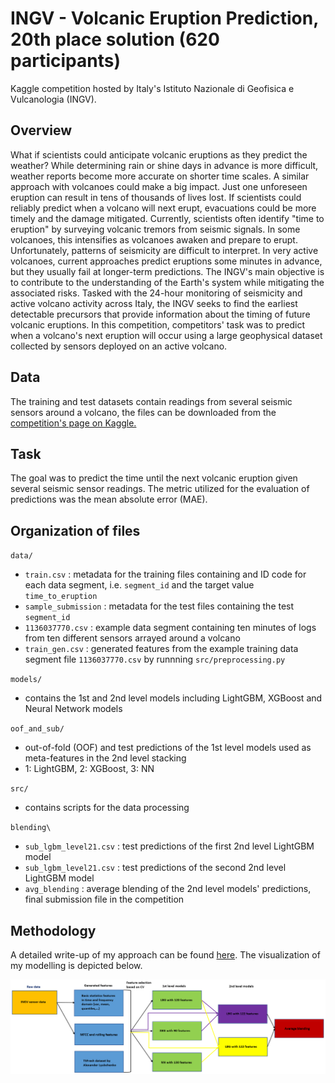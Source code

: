 # INGV - Volcanic Eruption Prediction, 20th place solution (620 participants)
Kaggle competition hosted by Italy's Istituto Nazionale di Geofisica e Vulcanologia (INGV).

## Overview
What if scientists could anticipate volcanic eruptions as they predict the weather? While determining rain or shine days in advance is more difficult, weather reports become more accurate on shorter time scales. A similar approach with volcanoes could make a big impact. Just one unforeseen eruption can result in tens of thousands of lives lost. If scientists could reliably predict when a volcano will next erupt, evacuations could be more timely and the damage mitigated.
Currently, scientists often identify "time to eruption" by surveying volcanic tremors from seismic signals. In some volcanoes, this intensifies as volcanoes awaken and prepare to erupt. Unfortunately, patterns of seismicity are difficult to interpret. In very active volcanoes, current approaches predict eruptions some minutes in advance, but they usually fail at longer-term predictions.
The INGV's main objective is to contribute to the understanding of the Earth's system while mitigating the associated risks. Tasked with the 24-hour monitoring of seismicity and active volcano activity across Italy, the INGV seeks to find the earliest detectable precursors that provide information about the timing of future volcanic eruptions.
In this competition, competitors' task was to predict when a volcano's next eruption will occur using a large geophysical dataset collected by sensors deployed on an active volcano.

## Data
The training and test datasets contain readings from several seismic sensors around a volcano, the files can be downloaded from the [competition's page on Kaggle.](https://www.kaggle.com/c/predict-volcanic-eruptions-ingv-oe/data)

## Task
The goal was to predict the time until the next volcanic eruption given several seismic sensor readings. The metric utilized for the evaluation of predictions was the mean absolute error (MAE).

## Organization of files
`data/`
* `train.csv` : metadata for the training files containing and ID code for each data segment, i.e. `segment_id` and the target value `time_to_eruption`
* `sample_submission` : metadata for the test files containing the test `segment_id`
* `1136037770.csv` : example data segment containing ten minutes of logs from ten different sensors arrayed around a volcano
* `train_gen.csv` : generated features from the example training data segment file `1136037770.csv` by runnning `src/preprocessing.py`

`models/`
* contains the 1st and 2nd level models including LightGBM, XGBoost and Neural Network models

`oof_and_sub/`
* out-of-fold (OOF) and test predictions of the 1st level models used as meta-features in the 2nd level stacking
* 1: LightGBM, 2: XGBoost, 3: NN

`src/`
* contains scripts for the data processing

`blending\`
* `sub_lgbm_level21.csv` : test predictions of the first 2nd level LightGBM model
* `sub_lgbm_level21.csv` : test predictions of the second 2nd level LightGBM model
* `avg_blending` : average blending of the 2nd level models' predictions, final submission file in the competition

## Methodology
A detailed write-up of my approach can be found [here](https://www.kaggle.com/c/predict-volcanic-eruptions-ingv-oe/discussion/209766). The visualization of my modelling is depicted below.

![Alt text](https://github.com/leventelippenszky/INGV-Volcanic-Eruption-Prediction/blob/main/ingv_flowchart.PNG)

